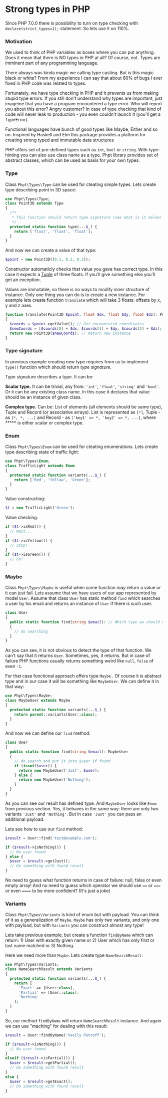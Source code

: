 # Strong types in PHP

Since PHP 7.0.0 there is possibility to turn on type checking with `declare(strict_types=1);` statement. So lets use it on 110%.

### Motivation

We used to think of PHP variables as boxes where you can put anything. Does it mean that there is NO types in PHP at all? Of course, not. Types are imminent part of any programming language.

There always was kinda magic we calling type casting. But is this magic black or white? From my experience I can say that about 80% of bugs I ever fixed in PHP code was related to types.

Fortunately, we have type checking in PHP and it prevents us from making stupid type errors. If you still don't understand why types are important, just imageine that you have a program encountered a type error. Who will report you about this error? Angry customer? In case of type checking that kind of code will never leak to production - you even couldn't launch it (you'll get a TypeError).

Functional languages have bunch of good types like Maybe, Either and so on. Inspired by Haskell and Elm this package provides a platform for creating strong typed and immutable data structures

PHP offers set of pre-defined types such as `int`, `bool` or `string`. With type-hinting you can also use class name as a type. Phpt library provides set of abstract classes, which can be used as basis for your own types.

### Type

Class `Phpt\Types\Type` can be used for cteating simple types. Lets create type describing point in 3D space:

```php
use Phpt\Types\Type;
class Point3D extends Type
{
  /**
   * This function should return type signature (see what is it below)
   */
  protected static function type(...$_) {
    return ['float', 'float', 'float'];
  }
}
```

And now we can create a value of that type:

```php
$point = new Point3D([0.1, 0.2, 0.3]);
```

Constructor automaticly checks that value you gave has correct type. In this case it expects a [Tuple](https://en.wikipedia.org/wiki/Tuple) of three floats. If you'll give something else you'll get an exception.

Values are immutable, so there is no ways to modify inner structure of instance. Only one thing you can do is to create a new instance. For example lets create function `translate` which will take 3 floats: offsets by x, y and z axes.

```php
function translate(Point3D $point, float $dx, float $dy, float $dz): Point3D
{
  $coords = $point->getValue(); // Get encountered coordinates
  $newCoords = [$coords[0] + $dx, $coords[1] + $dy, $coords[2] + $dz]; // Create translated coordinates
  return new Point3D($newCoords); // Return new instance
}
```

### Type signature

In previous example creating new type requires from us to implement `type()` function which should return _type signature_.

Type signature describes a type. It can be:

**Scalar type.** It can be trivial, any from: `'int'`, `'float'`, `'string'` and `'bool'`. Or it can be any existing class name. In this case it declares that value should be an instance of given class.

**Complex type.** Can be: List of elements (all elements should be same type), Tuple and Record (or associative arrays). List is represented as `[*]`, Tuple - as `[*, *, ...]` and Record - as `['key1' => *, 'key2' => *, ...]`, where ***** is either scalar or complex type.

### Enum

Class `Phpt\Types\Enum` can be used for cteating enumerations. Lets create type describing state of traffic light:

```php
use Phpt\Types\Enum;
class TrafficLight extends Enum
{
  protected static function variants(...$_) {
    return ['Red', 'Yellow', 'Green'];
  }
}
```

Value constructing:

```php
$t = new TrafficLight('Green');
```

Value checking:

```php
if ($t->isRed()) {
  // Wait...
}
if ($t->isYellow()) {
  // Stop!
}
if ($t->isGreen()) {
  // Go!
}
```

### Maybe

Class `Phpt\Types\Maybe` is useful when some function _may_ return a value or it can just fail. Lets assume that we have users of our app represented by model `User`. Assume that class `User` has static method `find` which searches a user by his email and returns an instance of `User` if there is such user.

```php
class User
{
  public static function find(string $email): // Which type we should use here?
  {
    // do searching
  } 
}
```

As you can see, it is not obvious to detect the type of that function. We can't say that it returns `User`. Sometimes, yes, it returns. But in case of failure PHP functions usually returns something weird like `null`, `false` of even `-1`.

For that case functional approach offers type `Maybe` . Of course it is abstract type and in our case it will be something like `MaybeUser`. We can define it in that way:

```php
use Phpt\Types\Maybe;
class MaybeUser extends Maybe
{
  protected static function variants(...$_) {
    return parent::variants(User::class);
  }
}
```

And now we can define our `find` method:

```php
class User
{
  public static function find(string $email): MaybeUser
  {
    // do search and put it into $user if found
    if (isset($user)) {
      return new MaybeUser('Just', $user);
    } else {
      return new MaybeUser('Nothing');
    }
  } 
}
```

As you can see our result has defined type. And `MaybeUser` looks like `Enum` from previous section. Yes, it behaves in the same way: there are only two variants `'Just'` and `'Nothing'`. But in case `'Just'` you can pass an additional payload.

Lets see how to use our `find` method:

```php
$result = User::find('test@example.com');

if ($result->isNothing()) {
  // No user found
} else {
  $user = $result->getJust();
  // Do something with found result
}
```

No need to guess what function returns in case of failure: null, false or even empty array! And no need to guess which operator we should use `==` or `===` or even `====` to be more confident? (It's just a joke)

### Variants

Class `Phpt\Types\Variants` is kind of enum but with payload. You can think of it as a generalization of `Maybe`. `Maybe` has only two variants, and only one with payload, but with `Variants` you can construct almost any type!

Lets take previous example, but create a function `findByName` which can return: 1) User with exactly given name or 2) User which has only first or last name matched or 3) Nothing.

Here we need more than `Maybe`. Lets create type `NameSearchResult`:

```php
use Phpt\Types\Variants;
class NameSearchResult extends Variants
{
  protected static function variants(...$_) {
    return [
      'Exact' => [User::class],
      'Partial' => [User::class],
      'Nothing'
    ];
  }
}
```

So, our method `findByName` will return `NameSearchResult` instance. And again we can use "maching" for dealing with this result:

```php
$result = User::findByName('Vasily Petroff');

if ($result->isNothing()) {
  // No user found
}
elseif ($result->isPartial()) {
  $user = $result->getPartial();
  // Do something with found result
}
else {
  $user = $result->getExact();
  // Do something with found result
}
```



